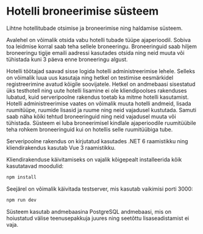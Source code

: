 # Hotelli broneerimise süsteem

Lihtne hotellitubade otsimise ja broneerimise ning haldamise süsteem. 

Avalehel on võimalik otsida vabu hotelli tubade tüüpe ajaperioodil.  Sobiva toa leidmise korral saab teha sellele broneeringu. Broneeringuid saab hiljem broneeringu tigije emaili aadressi kasutades otsida ning neid muuta või tühistada kuni 3 päeva enne broneeringu algust.

Hotelli töötajad saavad sisse logida hotelli administreerimise lehele. Selleks on võimalik luua uus kasutaja ning hetkel on testimise eesmärkidel registreerimine avatud kõigile soovijatele. Hetkel on andmebaasi sisestatud üks testhotell ning uute hotelli lisamine ei ole kliendipoolses rakenduses lubatud, kuid serveripoolne rakendus toetab ka mitme hotelli kasutamist. Hotelli administreerimise vaates on võimalik muuta hotelli andmeid, lisada ruumitüüpe, ruumide lisasid ja ruume ning neid vajadusel kustutada. Samuti saab näha kõiki tehtud broneeringuid ning neid vajadusel muuta või tühistada. Süsteem ei luba broneerimisel kindlale ajaperioodile ruumitüübile teha rohkem broneeringuid kui on hotellis selle ruumitüübiga tube. 

Serveripoolne rakendus on kirjutatud kasutades .NET 6 raamistikku ning kliendirakendus kasutab Vue 3 raamistikku.

Kliendirakenduse käivitamiseks on vajalik kõigepealt installeerida kõik kasutatavad moodulid:

~~~bash
npm install
~~~

Seejärel on võimalik käivitada testserver, mis kasutab vaikimisi porti 3000:

~~~bash
npm run dev
~~~

Süsteem kasutab andmebaasina PostgreSQL andmebaasi, mis on hoiustatud välise teenusepakkuja juures ning seetõttu lisaseadistamist ei vaja.